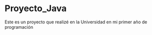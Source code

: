 # Proyecto_Java
Este es un proyecto que realizé en la Universidad en mi primer año de programación 
